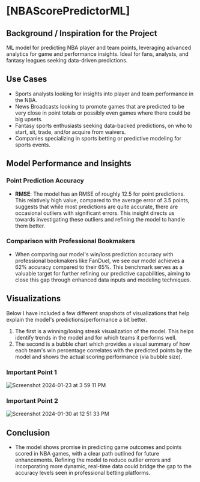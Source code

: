 # [NBAScorePredictorML]

## Background / Inspiration for the Project
ML model for predicting NBA player and team points, leveraging advanced analytics for game and performance insights. Ideal for fans, analysts, and fantasy leagues seeking data-driven predictions.

## Use Cases
- Sports analysts looking for insights into player and team performance in the NBA.
- News Broadcasts looking to promote games that are predicted to be very close in point totals or possibly even games where there could be big upsets.
- Fantasy sports enthusiasts seeking data-backed predictions, on who to start, sit, trade, and/or acquire from waivers.
- Companies specializing in sports betting or predictive modeling for sports events.

## Model Performance and Insights

### Point Prediction Accuracy
- **RMSE**: The model has an RMSE of roughly 12.5 for point predictions. This relatively high value, compared to the average error of 3.5 points, suggests that while most predictions are quite accurate, there are occasional outliers with significant errors. This insight directs us towards investigating these outliers and refining the model to handle them better.

### Comparison with Professional Bookmakers
- When comparing our model's win/loss prediction accuracy with professional bookmakers like FanDuel, we see our model achieves a 62% accuracy compared to their 65%. This benchmark serves as a valuable target for further refining our predictive capabilities, aiming to close this gap through enhanced data inputs and modeling techniques.

## Visualizations
Below I have included a few different snapshots of visualizations that help explain the model's predictions/performance a bit better.
  1) The first is a  winning/losing streak visualization of the model. This helps identify trends in the model and for which teams it performs well.
  2) The second is a bubble chart which provides a visual summary of how each team's win percentage correlates with the predicted points by the model and shows the actual scoring performance (via bubble size).

### Important Point 1
![Screenshot 2024-01-23 at 3 59 11 PM](https://github.com/Stephe262/NBAScorePredictorML/assets/63209384/9aa54746-dacb-4d72-aeed-f6f074516cdd)

### Important Point 2
![Screenshot 2024-01-30 at 12 51 33 PM](https://github.com/Stephe262/NBAScorePredictorML/assets/63209384/9d2a5432-5623-4481-9b27-4ce3c7c92448)


## Conclusion
- The model shows promise in predicting game outcomes and points scored in NBA games, with a clear path outlined for future enhancements. Refining the model to reduce outlier errors and incorporating more dynamic, real-time data could bridge the gap to the accuracy levels seen in professional betting platforms.
